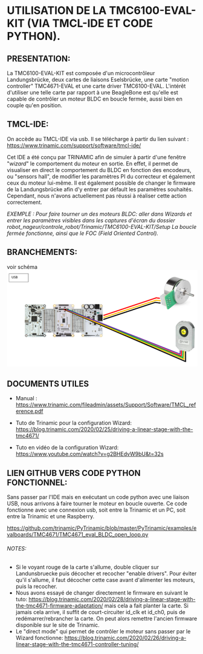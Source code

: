 # UTILISATION DE LA TMC6100-EVAL-KIT (VIA TMCL-IDE ET CODE PYTHON).

## PRESENTATION:

La TMC6100-EVAL-KIT est composée d'un microcontrôleur Landungsbrücke, deux cartes de liaisons Eselsbrücke, une carte "motion controller" TMC4671-EVAL et une carte driver TMC6100-EVAL. L'intérêt d'utiliser une telle carte par rapport à une BeagleBone est qu'elle est capable de contrôler un moteur BLDC en boucle fermée, aussi bien en couple qu'en position.

## TMCL-IDE:

On accède au TMCL-IDE via usb. Il se télécharge à partir du lien suivant : https://www.trinamic.com/support/software/tmcl-ide/ 

Cet IDE a été conçu par TRINAMIC afin de simuler à partir d'une fenêtre "*wizard*" le comportement du moteur en sortie. En effet, il permet de visualiser en direct le comportement du BLDC en fonction des encodeurs, ou "sensors hall", de modifier les paramètres PI du correcteur et également ceux du moteur lui-même. Il est également possible de changer le firmware de la Landungsbrücke afin d'y entrer par défault les paramètres souhaités. Cependant, nous n'avons actuellement pas réussi à réaliser cette action correctement.

*EXEMPLE : Pour faire tourner un des moteurs BLDC: aller dans Wizards et entrer les paramètres visibles dans les captures d'écran du dossier robot_nageur/controle_robot/Trinamic/TMC6100-EVAL-KIT/Setup
La boucle fermée fonctionne, ainsi que le FOC (Field Oriented Control).* 

## BRANCHEMENTS: 

voir schéma
![branchement usb](https://github.com/Katell-Lag/robot_nageur/blob/main/controle_robot/Trinamic/TMC6100-EVAL-KIT/ARCHI_usb.PNG?raw=true)


## DOCUMENTS UTILES

* Manual : https://www.trinamic.com/fileadmin/assets/Support/Software/TMCL_reference.pdf

* Tuto de Trinamic pour la configuration Wizard: https://blog.trinamic.com/2020/02/25/driving-a-linear-stage-with-the-tmc4671/

* Tuto en vidéo de la configuration Wizard: https://www.youtube.com/watch?v=g2BHEdvW9bU&t=32s


## LIEN GITHUB VERS CODE PYTHON FONCTIONNEL:

Sans passer par l'IDE mais en exécutant un code python avec une liaison USB, nous arrivons à faire tourner le moteur en boucle ouverte.
Ce code fonctionne avec une connexion usb, soit entre la Trinamic et un PC, soit entre la Trinamic et une Raspberry.

https://github.com/trinamic/PyTrinamic/blob/master/PyTrinamic/examples/evalboards/TMC4671/TMC4671_eval_BLDC_open_loop.py

###### NOTES:

- Si le voyant rouge de la carte s'allume, double cliquer sur Landunsbruecke puis décocher et recocher "enable drivers". Pour éviter qu'il s'allume, il faut décocher cette case avant d'alimenter les moteurs, puis la recocher.
- Nous avons essayé de changer directement le firmware en suivant le tuto: https://blog.trinamic.com/2020/02/28/driving-a-linear-stage-with-the-tmc4671-firmware-adaptation/ mais cela a fait planter la carte. Si jamais cela arrive, il suffit de court-circuiter id_clk et id_ch0, puis de redémarrer/rebrancher la carte. On peut alors remettre l'ancien firmware disponible sur le site de Trinamic.
- Le "direct mode" qui permet de contrôler le moteur sans passer par le Wizard fonctionne: https://blog.trinamic.com/2020/02/26/driving-a-linear-stage-with-the-tmc4671-controller-tuning/
